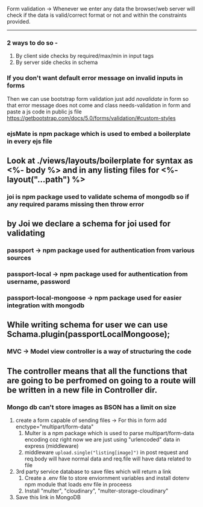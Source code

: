 Form validation -> Whenever we enter any data the browser/web server will check if the data is valid/correct format or not
and within the constraints provided.

---

### 2 ways to do so -

1. By client side checks by required/max/min in input tags
2. By server side checks in schema

### If you don't want default error message on invalid inputs in forms

Then we can use bootstrap form validation just add _novalidate_ in form so that error message does not come and class needs-validation in form and paste a js code in public js file
https://getbootstrap.com/docs/5.0/forms/validation/#custom-styles

### ejsMate is npm package which is used to embed a boilerplate in every ejs file

## Look at ./views/layouts/boilerplate for syntax as <%- body %> and in any listing files for <%- layout("...path") %>

### joi is npm package used to validate schema of mongodb so if any required params missing then throw error

## by Joi we declare a schema for joi used for validating

### passport -> npm package used for authentication from various sources

### passport-local -> npm package used for authentication from username, password

### passport-local-mongoose -> npm package used for easier integration with mongodb

## While writing schema for user we can use Schama.plugin(passportLocalMongoose);

### MVC -> Model view controller is a way of structuring the code

## The controller means that all the functions that are going to be perfromed on going to a route will be written in a new file in Controller dir.

### Mongo db can't store images as BSON has a limit on size

1. create a form capable of sending files -> For this in form add enctype="multipart/form-data"
    1. Multer is a npm package which is used to parse multipart/form-data encoding coz right now we are just using "urlencoded" data in express (middleware)
    2. middleware <code>upload.single("listing[image]")</code> in post request and req.body will have normal data and req.file will have data related to file
2. 3rd party service database to save files which will return a link
    1. Create a .env file to store enviornment variables and install dotenv npm module that loads env file in proceess
    2. Install "multer", "cloudinary", "multer-storage-cloudinary"
3. Save this link in MongoDB
